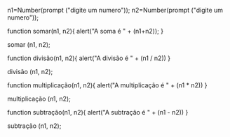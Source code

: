 n1=Number(prompt ("digite um numero"));
n2=Number(prompt ("digite um numero"));

function somar(n1, n2){
  alert("A soma é " + (n1+n2));
}

somar (n1, n2);

function divisão(n1, n2){
  alert("A divisão é " + (n1 / n2))
}

divisão (n1, n2);

function multiplicação(n1, n2){
  alert("A multiplicação é " + (n1 * n2))
}

multiplicação (n1, n2);

function subtração(n1, n2){
  alert("A subtração é " + (n1 - n2))
}

subtração (n1, n2);
